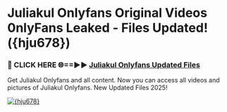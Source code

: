 # Juliakul Onlyfans Original Videos 0nlyFans Leaked - Files Updated! ({hju678})

<h3>🔴 CLICK HERE 🌐==►► <a href="https://tinyurl.com/ms9xzufz" rel="nofollow">Juliakul Onlyfans Updated Files</a></h3>

Get Juliakul Onlyfans and all content. Now you can access all videos and pictures of Juliakul Onlyfans. New Updated Files 2025!

[![{hju678}](https://i.imgur.com/PQ7UWWw.gif)](https://tinyurl.com/ms9xzufz)